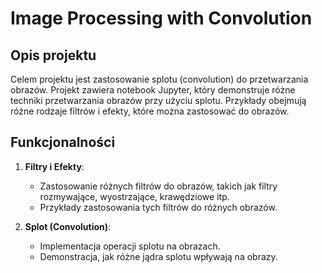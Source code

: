 # Image Processing with Convolution

## Opis projektu

Celem projektu jest zastosowanie splotu (convolution) do przetwarzania obrazów. Projekt zawiera notebook Jupyter, który demonstruje różne techniki przetwarzania obrazów przy użyciu splotu. Przykłady obejmują różne rodzaje filtrów i efekty, które można zastosować do obrazów.

## Funkcjonalności

1. **Filtry i Efekty**:
    - Zastosowanie różnych filtrów do obrazów, takich jak filtry rozmywające, wyostrzające, krawędziowe itp.
    - Przykłady zastosowania tych filtrów do różnych obrazów.

2. **Splot (Convolution)**:
    - Implementacja operacji splotu na obrazach.
    - Demonstracja, jak różne jądra splotu wpływają na obrazy.
